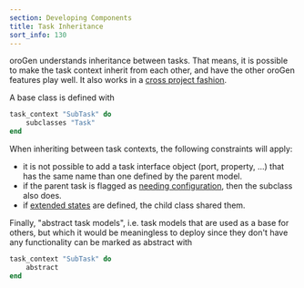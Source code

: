 ```yaml
---
section: Developing Components
title: Task Inheritance
sort_info: 130
---
```


oroGen understands inheritance between tasks. That means, it is possible to make the
task context inherit from each other, and have the other oroGen features play
well. It also works in a [cross project fashion](cross_project.html).

A base class is defined with

~~~ ruby
task_context "SubTask" do
    subclasses "Task"
end
~~~

When inheriting between task contexts, the following constraints will apply:

 * it is not possible to add a task interface object (port, property, ...) that
   has the same name than one defined by the parent model.
 * if the parent task is flagged as [needing
   configuration](task_states.html#needs_configuration), then the subclass also
   does.
 * if [extended states](task_states.html) are defined, the child class shared
   them.

Finally, "abstract task models", i.e. task models that are used as a base for
others, but which it would be meaningless to deploy since they don't have any
functionality can be marked as abstract with

~~~ ruby
task_context "SubTask" do
    abstract
end
~~~


